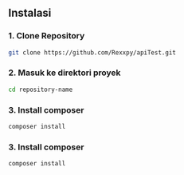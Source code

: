 ## Instalasi

### 1. Clone Repository
```bash
git clone https://github.com/Rexxpy/apiTest.git
```
### 2. Masuk ke direktori proyek
```bash
cd repository-name
```
### 3. Install composer
```bash
composer install
```
### 3. Install composer
```bash
composer install
```





